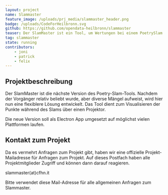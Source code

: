 ```yaml
---
layout: project
name: Slammaster
feature_image: /uploads/prj_media/slammaster_header.png
badge: /uploads/CodeForHeilbronn.svg
github: https://github.com/opendata-heilbronn/slammaster
teaser: Der SlamMaster ist ein Tool, um Wertungen bei einem PoetrySlam zu visualisieren. Initial mit dem Popbüro Heilbronn für den BW-Slam 2016 entwickelt, ist er schnell relativ bekannt geworden.
tag: slammaster
state: running
contributors:
    - joni
    - patrick
    - felix
---
```





## Projektbeschreibung

Der SlamMaster ist die nächste Version des Poetry-Slam-Tools. Nachdem der Vorgänger relativ beliebt wurde, aber diverse Mängel aufweist, wird hier nun eine flexiblere Lösung entwickelt.
Das Tool dient zum Visualisieren der Punkte während des Slams über einen Projektor.

Die neue Version soll als Electron App umgesetzt auf möglichst vielen Plattformen laufen.

## Kontakt zum Projekt

Da es vermehrt Anfragen zum Projekt gibt, haben wir eine offizielle Projekt-Mailadresse für Anfragen zum Projekt. Auf dieses Postfach haben alle Projektmitglieder
Zugriff und können dann darauf reagieren.

slammaster(at)cfhn.it

Bitte verwendet diese Mail-Adresse für alle allgemeinen Anfragen zum Slammaster.

